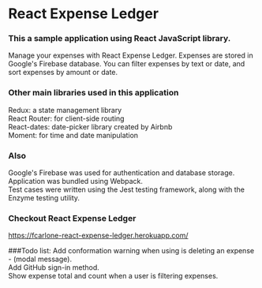 # React Expense Ledger

### This a sample application using React JavaScript library.

Manage your expenses with React Expense Ledger.
Expenses are stored in Google's Firebase database.  You can filter
expenses by text or date, and sort expenses by amount or date.

### Other main libraries used in this application
Redux: a state management library  
React Router: for client-side routing  
React-dates: date-picker library created by Airbnb  
Moment: for time and date manipulation  

### Also
Google's Firebase was used for authentication and database storage.  
Application was bundled using Webpack.  
Test cases were written using the Jest testing framework, along with the Enzyme testing utility.  

### Checkout React Expense Ledger 
<https://fcarlone-react-expense-ledger.herokuapp.com/>

###Todo list:
Add conformation warning when using is deleting an expense - (modal message).  
Add GitHub sign-in method.  
Show expense total and count when a user is filtering expenses.  
